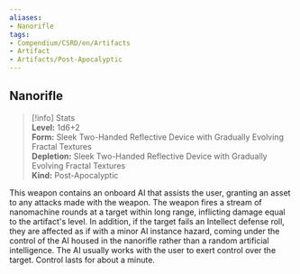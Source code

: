 ```yaml
---
aliases:
- Nanorifle
tags:
- Compendium/CSRD/en/Artifacts
- Artifact
- Artifacts/Post-Apocalyptic
---
```


  
## Nanorifle  
>[!info] Stats  
> **Level:** 1d6+2  
> **Form:** Sleek Two-Handed Reflective Device with Gradually Evolving Fractal Textures  
> **Depletion:** Sleek Two-Handed Reflective Device with Gradually Evolving Fractal Textures  
> **Kind:** Post-Apocalyptic
  
This weapon contains an onboard AI that assists the user, granting an asset to any attacks made with the weapon. The weapon fires a stream of nanomachine rounds at a target within long range, inflicting damage equal to the artifact's level. In addition, if the target fails an Intellect defense roll, they are affected as if with a minor AI instance hazard, coming under the control of the AI housed in the nanorifle rather than a random artificial intelligence. The AI usually works with the user to exert control over the target. Control lasts for about a minute.